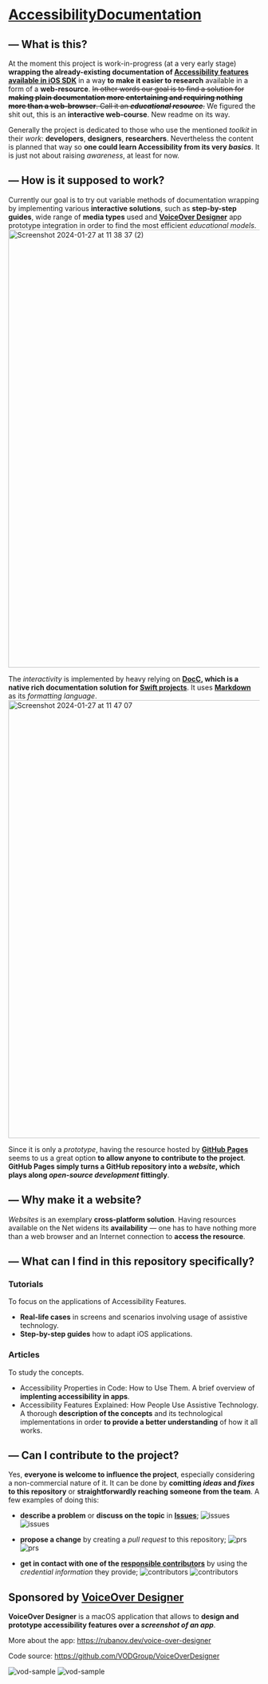 # [AccessibilityDocumentation](https://vodgroup.github.io/AccessibilityDocumentation/documentation/iosaccessibilityhandbook/)

## — What is this?
At the moment this project is work-in-progress (at a very early stage) **wrapping the already-existing documentation of [Accessibility features available in iOS SDK](https://developer.apple.com/design/human-interface-guidelines/accessibility)** in a way **to make it easier to research** available in a form of a **web-resource**. ~~In other words our goal is to find a solution for **making plain documentation more entertaining and requiring nothing more than a web-browser**. Call it an ***educational resource***.~~ We figured the shit out, this is an **interactive web-course**. New readme on its way. 

Generally the project is dedicated to those who use the mentioned *toolkit* in their *work*: **developers**, **designers**, **researchers**. Nevertheless the content is planned that way so **one could learn Accessibility from its very *basics***. It is just not about raising *awareness*, at least for now.  

## — How is it supposed to work?

Currently our goal is to try out variable methods of documentation wrapping by implementing various **interactive solutions**, such as **step-by-step guides**, wide range of **media types** used and **[VoiceOver Designer](https://github.com/VODGroup/VoiceOverDesigner)** app prototype integration in order to find the most efficient *educational models*. 
<img width="876" alt="Screenshot 2024-01-27 at 11 38 37 (2)" src="https://github.com/VODGroup/AccessibilityDocumentation/assets/94866528/3d27a208-0c3f-44db-a4f0-8ecf8691758e">


The *interactivity* is implemented by heavy relying on **[DocC](https://developer.apple.com/documentation/docc), which is a native rich documentation solution for [Swift projects](https://www.swift.org/packages)**. It uses **[Markdown](https://apple.github.io/swift-markdown/documentation/markdown)** as its *formatting language*.
<img width="876" alt="Screenshot 2024-01-27 at 11 47 07" src="https://github.com/VODGroup/AccessibilityDocumentation/assets/94866528/7eed36e2-20f7-4cbf-829f-d8cea5500376">


Since it is only a *prototype*, having the resource hosted by **[GitHub Pages](https://pages.github.com)** seems to us a great option **to allow anyone to contribute to the project**. **GitHub Pages simply turns a GitHub repository into a *website*, which plays along *open-source development* fittingly**. 

## — Why make it a website? 
*Websites* is an exemplary **cross-platform solution**. Having resources available on the Net widens its **availability** — one has to have nothing more than a web browser and an Internet connection to **access the resource**.  

## — What can I find in this repository specifically?

### Tutorials
To focus on the applications of Accessibility Features. 
- **Real-life cases** in screens and scenarios involving usage of assistive technology.
- **Step-by-step guides** how to adapt iOS applications.


### Articles
To study the concepts.
- Accessibility Properties in Code: How to Use Them. A brief overview of **implenting accessibility in apps**.
- Accessibility Features Explained: How People Use Assistive Technology. A thorough **description of the concepts** and its technological implementations in order **to provide a better understanding** of how it all works.

## — Can I contribute to the project? 
Yes, **everyone is welcome to influence the project**, especially considering a non-commercial nature of it. It can be done by **comitting *ideas* and *fixes* to this repository** or **straightforwardly reaching someone from the team**. A few examples of doing this:
- **describe a problem** or **discuss on the topic** in **[Issues](https://github.com/VODGroup/AccessibilityDocumentation/issues)**; 
![issues](./Sources/iOSAccessibilityHandbook/Screenshots/issues~dark.png#gh-dark-mode-only)
![issues](./Sources/iOSAccessibilityHandbook/Screenshots/issues~light.png#gh-light-mode-only)
- **propose a change** by creating a *pull request* to this repository;
![prs](./Sources/iOSAccessibilityHandbook/Screenshots/prs~dark.png#gh-dark-mode-only)
![prs](./Sources/iOSAccessibilityHandbook/Screenshots/prs~light.png#gh-light-mode-only)

- **get in contact with one of the [responsible contributors](https://github.com/VODGroup/AccessibilityDocumentation/graphs/contributors)** by using the *credential information* they provide;
![contributors](./Sources/iOSAccessibilityHandbook/Screenshots/contributors~dark.png#gh-dark-mode-only)
![contributors](./Sources/iOSAccessibilityHandbook/Screenshots/contributors~light.png#gh-light-mode-only)


## Sponsored by [VoiceOver Designer](https://rubanov.dev/voice-over-designer)
**VoiceOver Designer** is a macOS application that allows to **design and prototype accessibility features over a *screenshot of an app***. 

More about the app: https://rubanov.dev/voice-over-designer

Code source: https://github.com/VODGroup/VoiceOverDesigner

![vod-sample](./Sources/iOSAccessibilityHandbook/Screenshots/vod-sample~dark.png#gh-dark-mode-only)
![vod-sample](./Sources/iOSAccessibilityHandbook/Screenshots/vod-sample~light.png#gh-light-mode-only)
